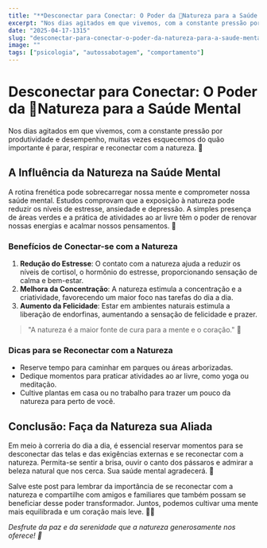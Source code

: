 ```yaml
---
title: "**Desconectar para Conectar: O Poder da 🌿Natureza para a Saúde Mental**"
excerpt: "Nos dias agitados em que vivemos, com a constante pressão por produtividade e desempenho, muitas vezes esquecemos do quã"
date: "2025-04-17-1315"
slug: "desconectar-para-conectar-o-poder-da-natureza-para-a-saude-mental"
image: ""
tags: ["psicologia", "autossabotagem", "comportamento"]
---
```


# **Desconectar para Conectar: O Poder da 🌿Natureza para a Saúde Mental**

Nos dias agitados em que vivemos, com a constante pressão por produtividade e desempenho, muitas vezes esquecemos do quão importante é parar, respirar e reconectar com a natureza. 🌳

## **A Influência da Natureza na Saúde Mental**

A rotina frenética pode sobrecarregar nossa mente e comprometer nossa saúde mental. Estudos comprovam que a exposição à natureza pode reduzir os níveis de estresse, ansiedade e depressão. A simples presença de áreas verdes e a prática de atividades ao ar livre têm o poder de renovar nossas energias e acalmar nossos pensamentos. 🌺

### **Benefícios de Conectar-se com a Natureza** 

1. **Redução do Estresse**: O contato com a natureza ajuda a reduzir os níveis de cortisol, o hormônio do estresse, proporcionando sensação de calma e bem-estar.
2. **Melhora da Concentração**: A natureza estimula a concentração e a criatividade, favorecendo um maior foco nas tarefas do dia a dia.
3. **Aumento da Felicidade**: Estar em ambientes naturais estimula a liberação de endorfinas, aumentando a sensação de felicidade e prazer.

> "A natureza é a maior fonte de cura para a mente e o coração." 🌿

### **Dicas para se Reconectar com a Natureza**

- Reserve tempo para caminhar em parques ou áreas arborizadas.
- Dedique momentos para praticar atividades ao ar livre, como yoga ou meditação.
- Cultive plantas em casa ou no trabalho para trazer um pouco da natureza para perto de você.

## **Conclusão: Faça da Natureza sua Aliada**

Em meio à correria do dia a dia, é essencial reservar momentos para se desconectar das telas e das exigências externas e se reconectar com a natureza. Permita-se sentir a brisa, ouvir o canto dos pássaros e admirar a beleza natural que nos cerca. Sua saúde mental agradecerá. 🌿

Salve este post para lembrar da importância de se reconectar com a natureza e compartilhe com amigos e familiares que também possam se beneficiar desse poder transformador. Juntos, podemos cultivar uma mente mais equilibrada e um coração mais leve. 🌿✨

*Desfrute da paz e da serenidade que a natureza generosamente nos oferece! 🍃*
